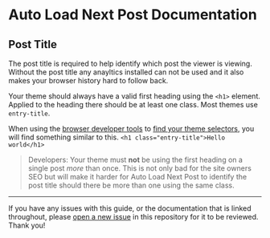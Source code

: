 # Auto Load Next Post Documentation

## Post Title

The post title is required to help identify which post the viewer is viewing. Without the post title any anayltics installed can not be used and it also makes your browser history hard to follow back.

Your theme should always have a valid first heading using the `<h1>` element. Applied to the heading there should be at least one class. Most themes use `entry-title`.

When using the [browser developer tools](https://github.com/autoloadnextpost/alnp-documentation/blob/master/en_US/theme-selectors.md#how-to-find-your-theme-selectors) to [find your theme selectors](https://github.com/autoloadnextpost/alnp-documentation/blob/master/en_US/theme-selectors.md#how-to-find-your-theme-selectors), you will find something similar to this. `<h1 class="entry-title">Hello world</h1>`

> Developers: Your theme must **not** be using the first heading on a single post _more_ than once. This is not only bad for the site owners SEO but will make it harder for Auto Load Next Post to identify the post title should there be more than one using the same class.

---

If you have any issues with this guide, or the documentation that is linked throughout, please [open a new issue](https://github.com/autoloadnextpost/alnp-documentation/issues/new) in this repository for it to be reviewed. Thank you!